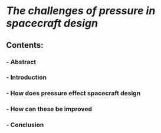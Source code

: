 # _The challenges of pressure in spacecraft design_
## Contents:
### - Abstract
### - Introduction
### - How does pressure effect spacecraft design
### - How can these be improved
### - Conclusion
